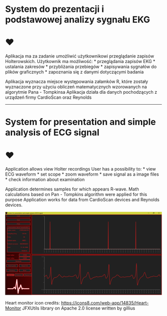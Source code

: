 # System do prezentacji i podstawowej analizy sygnału EKG

# :heart: 

Aplikacja ma za zadanie umożliwić użytkownikowi przeglądanie zapisów Holterowskich.
Użytkownik ma możliwość:
    * przeglądania zapisów EKG
    * ustalania zakresów
    * przybliżania przebiegów
    * zapisywania sygnałów do plików graficznych
    * zapoznania się z danymi dotyczącymi badania

Aplikacja wyznacza miejsce występowania załamków R, które zostały wyznaczone przy użyciu obliczeń matematycznych
wzorowanych na algorytmie Pana - Tompkinsa
Aplikacja działa dla danych pochodzących z urządzeń firmy CardioScan oraz Reynolds

---


# System for presentation and simple analysis of ECG signal

# :heart:

Application allows view Holter recordings
User has a possibility to:
    * view ECG waveform
    * set scope
    * zoom waveform
    * save signal as a image files
    * check information about examination

Application determines samples for which appears R-wave. Math calculations based on Pan - Tompkins algorithm were
applied for this purpose
Application works for data from CardioScan devices and Reynolds devices.

![alt text](app_screenshot.png "Application after load data file")

Heart monitor icon credits: https://icons8.com/web-app/14835/Heart-Monitor
JFXUtils library on Apache 2.0 license written by gillius